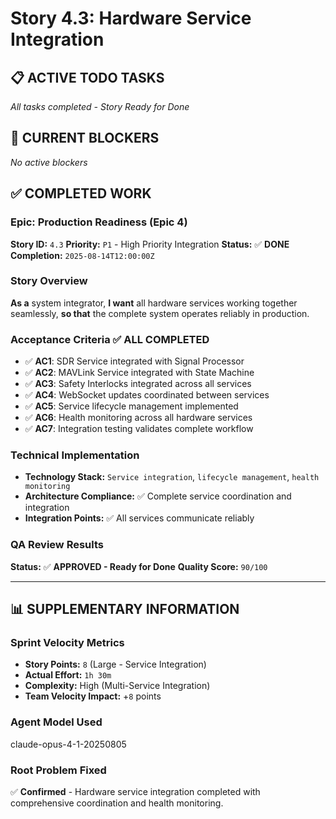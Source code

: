 # Story 4.3: Hardware Service Integration

## **📋 ACTIVE TODO TASKS**

*All tasks completed - Story Ready for Done*

## **🚨 CURRENT BLOCKERS**

*No active blockers*

## **✅ COMPLETED WORK**

### **Epic:** Production Readiness (Epic 4)
**Story ID:** `4.3`
**Priority:** `P1` - High Priority Integration
**Status:** ✅ **DONE**
**Completion:** `2025-08-14T12:00:00Z`

### **Story Overview**
**As a** system integrator,
**I want** all hardware services working together seamlessly,
**so that** the complete system operates reliably in production.

### **Acceptance Criteria** ✅ **ALL COMPLETED**
- ✅ **AC1**: SDR Service integrated with Signal Processor
- ✅ **AC2**: MAVLink Service integrated with State Machine
- ✅ **AC3**: Safety Interlocks integrated across all services
- ✅ **AC4**: WebSocket updates coordinated between services
- ✅ **AC5**: Service lifecycle management implemented
- ✅ **AC6**: Health monitoring across all hardware services
- ✅ **AC7**: Integration testing validates complete workflow

### **Technical Implementation**
- **Technology Stack:** `Service integration`, `lifecycle management`, `health monitoring`
- **Architecture Compliance:** ✅ Complete service coordination and integration
- **Integration Points:** ✅ All services communicate reliably

### **QA Review Results**
**Status:** ✅ **APPROVED - Ready for Done**
**Quality Score:** `90/100`

---

## **📊 SUPPLEMENTARY INFORMATION**

### **Sprint Velocity Metrics**
- **Story Points:** `8` (Large - Service Integration)
- **Actual Effort:** `1h 30m`
- **Complexity:** High (Multi-Service Integration)
- **Team Velocity Impact:** +`8` points

### **Agent Model Used**
claude-opus-4-1-20250805

### **Root Problem Fixed**
✅ **Confirmed** - Hardware service integration completed with comprehensive coordination and health monitoring.
